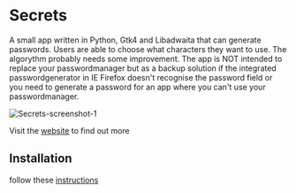 # Secrets

A small app written in Python, Gtk4 and Libadwaita that can generate passwords.
Users are able to choose what characters they want to use.
The algorythm probably needs some improvement.
The app is NOT intended to replace your passwordmanager but as a backup solution if the integrated passwordgenerator in IE Firefox doesn't recognise the password field or you need to generate a password for an app where you can't use your passwordmanager.

![Secrets-screenshot-1](https://unicornyrainbow.github.io/Secrets/assets/secrets.png)

Visit the [website](https://unicornyrainbow.github.io/Secrets/) to find out more

## Installation

follow these [instructions](https://unicornyrainbow.github.io/Secrets/install)
